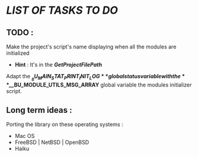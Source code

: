 # ***LIST OF TASKS TO DO***

## TODO :

Make the project's script's name displaying when all the modules are initialized
- **Hint** : It's in the ***GetProjectFilePath***

Adapt the **$__BU_MAIN_STAT_PRINT_INIT_LOG** global status variable with the **$__BU_MODULE_UTILS_MSG_ARRAY** global variable the modules initializer script.


## Long term ideas :

Porting the library on these operating systems :

- Mac OS
- FreeBSD | NetBSD | OpenBSD
- Haiku

